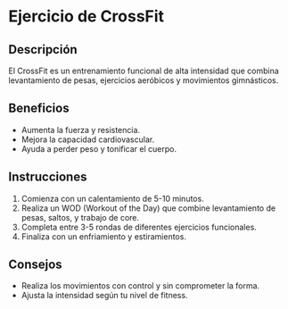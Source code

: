 
# Ejercicio de CrossFit

## Descripción
El CrossFit es un entrenamiento funcional de alta intensidad que combina levantamiento de pesas, ejercicios aeróbicos y movimientos gimnásticos.

## Beneficios
- Aumenta la fuerza y resistencia.
- Mejora la capacidad cardiovascular.
- Ayuda a perder peso y tonificar el cuerpo.


## Instrucciones
1. Comienza con un calentamiento de 5-10 minutos.
2. Realiza un WOD (Workout of the Day) que combine levantamiento de pesas, saltos, y trabajo de core.
3. Completa entre 3-5 rondas de diferentes ejercicios funcionales.
4. Finaliza con un enfriamiento y estiramientos.

## Consejos
- Realiza los movimientos con control y sin comprometer la forma.
- Ajusta la intensidad según tu nivel de fitness.
